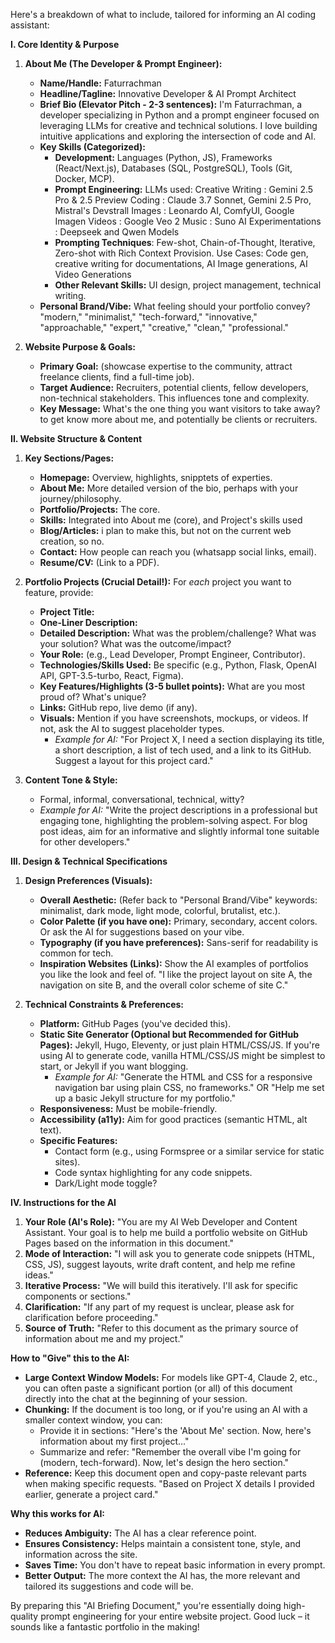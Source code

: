 Here's a breakdown of what to include, tailored for informing an AI coding assistant:

**I. Core Identity & Purpose**

1. **About Me (The Developer & Prompt Engineer):**

   * **Name/Handle:** Faturrachman
   * **Headline/Tagline:** Innovative Developer & AI Prompt Architect
   * **Brief Bio (Elevator Pitch - 2-3 sentences):** I'm Faturrachman, a developer specializing in Python and a prompt engineer focused on leveraging LLMs for creative and technical solutions. I love building intuitive applications and exploring the intersection of code and AI.
   * **Key Skills (Categorized):**
     * **Development:** Languages (Python, JS), Frameworks (React/Next.js), Databases (SQL, PostgreSQL), Tools (Git, Docker, MCP).
     * **Prompt Engineering:**
       LLMs used:
       Creative Writing	: Gemini 2.5 Pro & 2.5 Preview
       Coding          		: Claude 3.7 Sonnet, Gemini 2.5 Pro, Mistral's Devstrall
       Images          		: Leonardo AI, ComfyUI, Google Imagen
       Videos          		: Google Veo 2
       Music			: Suno AI
       Experimentations	: Deepseek and Qwen Models
     * **Prompting Techniques**: Few-shot, Chain-of-Thought, Iterative, Zero-shot with Rich Context Provision.
       Use Cases: Code gen, creative writing for documentations, AI Image generations, AI Video Generations
     * **Other Relevant Skills:** UI design, project management, technical writing.
   * **Personal Brand/Vibe:** What feeling should your portfolio convey?
     "modern," "minimalist," "tech-forward," "innovative," "approachable," "expert," "creative," "clean," "professional."
2. **Website Purpose & Goals:**

   * **Primary Goal:** (showcase expertise to the community, attract freelance clients, find a full-time job).
   * **Target Audience:** Recruiters, potential clients, fellow developers, non-technical stakeholders. This influences tone and complexity.
   * **Key Message:** What's the one thing you want visitors to take away?
     to get know more about me, and potentially be clients or recruiters.

**II. Website Structure & Content**

1. **Key Sections/Pages:**

   * **Homepage:** Overview, highlights, snipptets of experties.
   * **About Me:** More detailed version of the bio, perhaps with your journey/philosophy.
   * **Portfolio/Projects:** The core.
   * **Skills:** Integrated into About me (core), and Project's skills used
   * **Blog/Articles:** i plan to make this, but not on the current web creation, so no.
   * **Contact:** How people can reach you (whatsapp social links, email).
   * **Resume/CV:** (Link to a PDF).
2. **Portfolio Projects (Crucial Detail!):**
   For *each* project you want to feature, provide:

   * **Project Title:**
   * **One-Liner Description:**
   * **Detailed Description:** What was the problem/challenge? What was your solution? What was the outcome/impact?
   * **Your Role:** (e.g., Lead Developer, Prompt Engineer, Contributor).
   * **Technologies/Skills Used:** Be specific (e.g., Python, Flask, OpenAI API, GPT-3.5-turbo, React, Figma).
   * **Key Features/Highlights (3-5 bullet points):** What are you most proud of? What's unique?
   * **Links:** GitHub repo, live demo (if any).
   * **Visuals:** Mention if you have screenshots, mockups, or videos. If not, ask the AI to suggest placeholder types.
     * *Example for AI:* "For Project X, I need a section displaying its title, a short description, a list of tech used, and a link to its GitHub. Suggest a layout for this project card."
3. **Content Tone & Style:**

   * Formal, informal, conversational, technical, witty?
   * *Example for AI:* "Write the project descriptions in a professional but engaging tone, highlighting the problem-solving aspect. For blog post ideas, aim for an informative and slightly informal tone suitable for other developers."

**III. Design & Technical Specifications**

1. **Design Preferences (Visuals):**

   * **Overall Aesthetic:** (Refer back to "Personal Brand/Vibe" keywords: minimalist, dark mode, light mode, colorful, brutalist, etc.).
   * **Color Palette (if you have one):** Primary, secondary, accent colors. Or ask the AI for suggestions based on your vibe.
   * **Typography (if you have preferences):** Sans-serif for readability is common for tech.
   * **Inspiration Websites (Links):** Show the AI examples of portfolios you like the look and feel of. "I like the project layout on site A, the navigation on site B, and the overall color scheme of site C."
2. **Technical Constraints & Preferences:**

   * **Platform:** GitHub Pages (you've decided this).
   * **Static Site Generator (Optional but Recommended for GitHub Pages):** Jekyll, Hugo, Eleventy, or just plain HTML/CSS/JS. If you're using AI to generate code, vanilla HTML/CSS/JS might be simplest to start, or Jekyll if you want blogging.
     * *Example for AI:* "Generate the HTML and CSS for a responsive navigation bar using plain CSS, no frameworks." OR "Help me set up a basic Jekyll structure for my portfolio."
   * **Responsiveness:** Must be mobile-friendly.
   * **Accessibility (a11y):** Aim for good practices (semantic HTML, alt text).
   * **Specific Features:**
     * Contact form (e.g., using Formspree or a similar service for static sites).
     * Code syntax highlighting for any code snippets.
     * Dark/Light mode toggle?

**IV. Instructions for the AI**

1. **Your Role (AI's Role):** "You are my AI Web Developer and Content Assistant. Your goal is to help me build a portfolio website on GitHub Pages based on the information in this document."
2. **Mode of Interaction:** "I will ask you to generate code snippets (HTML, CSS, JS), suggest layouts, write draft content, and help me refine ideas."
3. **Iterative Process:** "We will build this iteratively. I'll ask for specific components or sections."
4. **Clarification:** "If any part of my request is unclear, please ask for clarification before proceeding."
5. **Source of Truth:** "Refer to this document as the primary source of information about me and my project."

**How to "Give" this to the AI:**

* **Large Context Window Models:** For models like GPT-4, Claude 2, etc., you can often paste a significant portion (or all) of this document directly into the chat at the beginning of your session.
* **Chunking:** If the document is too long, or if you're using an AI with a smaller context window, you can:
  * Provide it in sections: "Here's the 'About Me' section. Now, here's information about my first project..."
  * Summarize and refer: "Remember the overall vibe I'm going for (modern, tech-forward). Now, let's design the hero section."
* **Reference:** Keep this document open and copy-paste relevant parts when making specific requests. "Based on Project X details I provided earlier, generate a project card."

**Why this works for AI:**

* **Reduces Ambiguity:** The AI has a clear reference point.
* **Ensures Consistency:** Helps maintain a consistent tone, style, and information across the site.
* **Saves Time:** You don't have to repeat basic information in every prompt.
* **Better Output:** The more context the AI has, the more relevant and tailored its suggestions and code will be.

By preparing this "AI Briefing Document," you're essentially doing high-quality prompt engineering for your entire website project. Good luck – it sounds like a fantastic portfolio in the making!
